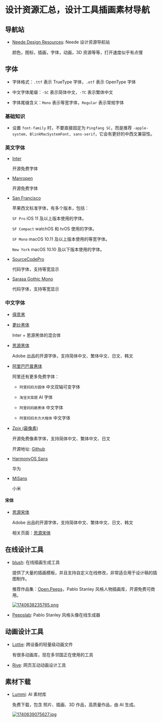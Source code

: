 # 设计资源汇总，设计工具插画素材导航

## 导航站

- [Neede Design Resources](https://neede.co/#/): Neede 设计资源导航站

  颜色，图标，插画，字体，动画，3D 资源等等，打开速度似乎有点慢

## 字体

- 字体格式：`.ttf` 表示 TrueType 字体，`.otf` 表示 OpenType 字体

- 中文字体尾缀：`-SC` 表示简体中文，`-TC` 表示繁体中文

- 字体尾缀含义：`Mono` 表示等宽字体，`Regular` 表示常规字体

### 基础知识

- 设置 `font-family` 时，不要直接固定为 `Pingfang SC`，而是推荐 `-apple-system, BlinkMacSystemFont, sans-serif`，它会有更好的中西文兼容性。

### 英文字体

- [Inter](https://rsms.me/inter/)

  开源免费字体

- [Manropen](https://fonts.google.com/specimen/Manrope)

  开源免费字体

- [San Francisco](https://developer.apple.com/fonts/)

  苹果西文标准字体，有多个版本，包括：

  `SF Pro` iOS 11 及以上版本使用的字体。

  `SF Compact` watchOS 和 tvOS 使用的字体。

  `SF Mono` macOS 10.11 及以上版本使用的等宽字体。

  `New York` macOS 10.10 及以下版本使用的字体。

- [SourceCodePro](https://github.com/Falkor/dotfiles/blob/master/fonts/SourceCodePro%2BPowerline%2BAwesome%2BRegular.ttf)

  代码字体，支持等宽显示

- [Sarasa Gothic Mono](https://picaq.github.io/sarasa/)

  代码字体，支持等宽显示

### 中文字体

- [得意黑](https://github.com/atelier-anchor/smiley-sans)

- [更纱黑体](https://github.com/be5invis/Sarasa-Gothic)

  Inter + 思源黑体的混合体

- [思源黑体](https://github.com/adobe-fonts/source-han-sans)

  Adobe 出品的开源字体，支持简体中文、繁体中文、日文、韩文

- [阿里巴巴普惠体](https://www.alibabafonts.com/#/font/normal)

  阿里还有更多免费字体：

  - `阿里妈妈方圆体` 中文双轴可变字体

  - `淘宝买菜题` AI 字体

  - `阿里妈妈数黑体` 中文字体

  - `阿里妈妈东方大楷体` 中文字体

- [Zpix (最像素)](https://zpix.vercel.app/)

  开源免费像素字体，支持简体中文、繁体中文、日文

  开源地址: [Github](https://github.com/SolidZORO/zpix-pixel-font)

- [HarmonyOS Sans](https://developer.huawei.com/consumer/en/doc/design-guides-V1/font-0000001157868583-V1)

  华为

- [MiSans](https://hyperos.mi.com/font/en/download/)

  小米

#### 宋体

- [思源宋体](https://github.com/adobe-fonts/source-han-serif)

  Adobe 出品的开源字体，支持简体中文、繁体中文、日文、韩文

  相关页面：[思源宋体](https://source.typekit.com/source-han-serif/cn/#get-the-fonts)

## 在线设计工具

- [blush](https://blush.design/collections): 在线插画生成工具

  提供了大量的插画模板，并且支持自定义在线修改，非常适合用于设计稿的插图制作。

  推荐作品集：[Open.Peeps](https://www.openpeeps.com/)，Pablo Stanley 风格人物插画库，开源免费可商用。

  [![1740638235765.png](https://img.shejibiji.com/2025/02/27/67c0081d41470.png)](https://img.shejibiji.com/2025/02/27/67c0081d41470.png)

- [Peepslab](https://peepslab.com/): Pablo Stanley 风格头像在线生成器

## 动画设计工具

- [Lottie](https://lottiefiles.com/): 跨设备的轻量级动画文件

  有很多动画库，现在多邻国正在使用的工具

- [Rive](https://rive.app/): 网页互动动画设计工具

## 素材下载

- [Lummi](https://www.lummi.ai/): AI 素材库

  免费下载，包含 照片、插画、3D 作品，高质量作品，由 AI 生成。

  [![1740639075627.jpg](https://img.shejibiji.com/2025/02/27/67c00b6534919.jpg)](https://img.shejibiji.com/2025/02/27/67c00b6534919.jpg)
